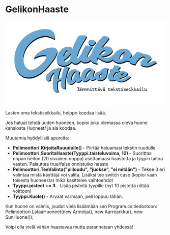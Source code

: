 # GelikonHaaste

![Logo](logo.png)

Lasten oma tekstiseikkailu, helppo koodaa lisää.

Jos haluat tehdä uuden huoneen, kopioi joku olemassa oleva huone kansiosta Huoneet/ ja ala koodaa.

Muutamia hyödyllisiä apureita:

* **Pelimoottori.KirjoitaRuuudulle()** - Piirtää haluamasi tekstin ruudulle
* **Pelimoottori.SuoritaHaaste(Tyyppi.taisteluvoima, 10)** - Suorittaa nopan heiton (20 sivuinen noppa) asettamaasi haastetta ja tyypin taitoa vasten. Palauttaa true/false onnistuiko haaste
* **Pelimoottori.TeeValinta("piiloudu", "juokse", "ei mitään")** - Tekee 3 eri valintaa mistä käyttäjä voi valita. Lisäksi tee switch case (kopioi vaan toisesta huoneesta) mikä käsittelee vaihtoehdot
* **Tyyppi.pisteet += 3** - Lisää pisteitä tyypille (nyt 10 pistettä riittää voittoon)
* **Tyyppi.Kuole()** - Arvaat varmaan, peli loppuu tähän.

Kun huone on valmis, joudut vielä lisäämään sen Program.cs tiedostoon:
Pelimoottori.LataaHuoneet(new Armeija(), new Aarrearkku(), new SunHuone());

Voipi olla vielä vähän haastavaa mutta parannetaan yhdessä!